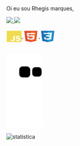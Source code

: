 ## 

Oi eu sou Rhegis marques,

<div align-itens="center">

<a href="https://github.com/RhegisMarques">
<img height="180em" src="https://github-readme-stats.vercel.app/api?username=RhegisMarques&show_icons=true&theme=dracula&include_all_commits=true&count_private=true"/>
  <img height="180em" src="https://github-readme-stats.vercel.app/api/top-langs/?username=RhegisMarques&layout=compact&langs_count=7&theme=dracula"/>

</div>
  <div style="display: inline_block"><br>
    <img align="center" alt="Rafa-Js" height="30" width="40" src="https://raw.githubusercontent.com/devicons/devicon/master/icons/javascript/javascript-plain.svg">
      <img align="center" alt="Rafa-HTML" height="30" width="40" src="https://raw.githubusercontent.com/devicons/devicon/master/icons/html5/html5-original.svg">
        <img align="center" alt="Rafa-CSS" height="30" width="40" src="https://raw.githubusercontent.com/devicons/devicon/master/icons/css3/css3-original.svg">
</div>
  
##
 
<div> 
  
  ![Snake animation](https://github.com/rafaballerini/rafaballerini/blob/output/github-contribution-grid-snake.svg)
  
</div>

<div>

<img width="45%" style="display: inline-block; margin: auto" src="https://github-readme-stats.vercel.app/api/wakatime?username=@RhegisMarques
&theme=dark" alt="statistica">

</div>
